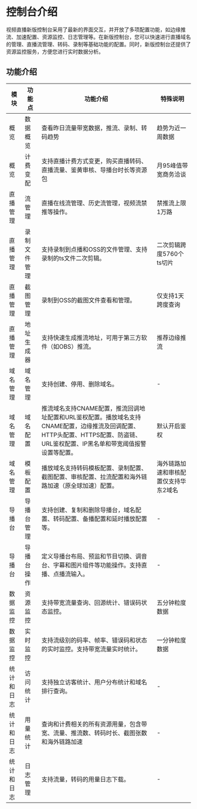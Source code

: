 控制台介绍 
==========================

视频直播新版控制台采用了最新的界面交互，并开放了多项配置功能，如边缘推流、加速配置、资源监控、日志管理等。在新版控制台，您可以快速进行直播域名的管理、直播流管理、转码、录制等基础功能的配置。同时，新版控制台还提供了资源监控服务，方便您进行实时数据分析。

功能介绍 
-------------------------



|  模块   |  功能点   |                                                 功能介绍                                                  |        特殊说明         |
|-------|--------|-------------------------------------------------------------------------------------------------------|---------------------|
| 概览    | 数据概览   | 查看昨日流量带宽数据，推流、录制、转码趋势                                                                                 | 趋势为近一周数据            |
| 概览    | 计费变配   | 支持直播计费方式变更，购买直播转码、直播流量、鉴黄审核、导播台时长等资源包                                                                 | 月95峰值带宽商务洽谈         |
| 直播管理  | 流管理    | 直播在线流管理、历史流管理，视频流禁推等操作。                                                                               | 禁推流上限1万路            |
| 直播管理  | 录制文件管理 | 支持录制到点播和OSS的文件管理、支持录制的ts文件二次剪辑。                                                                       | 二次剪辑跨度5760个ts切片     |
| 直播管理  | 截图管理   | 录制到OSS的截图文件查看和管理。                                                                                     | 仅支持1天跨度查询           |
| 直播管理  | 地址生成器  | 支持快速生成推流地址，可用于第三方软件（如OBS）推流。                                                                          | 推荐边缘推流              |
| 域名管理  | 域名管理   | 支持创建、停用、删除域名。                                                                                         | -                   |
| 域名管理  | 域名配置   | 推流域名支持CNAME配置，推流回调地址配置和URL鉴权配置。播放域名支持CNAME配置，边缘推流及回调配置、HTTP头配置、HTTPS配置、防盗链、URL鉴权配置、IP黑名单和带宽阈值报警设置等配置。 | 默认开启鉴权              |
| 域名管理  | 模板配置   | 播放域名支持转码模板配置、录制配置、截图配置、审核配置、拉流配置和海外链路加速（原全球加速）配置。                                                     | 海外链路加速和审核配置仅支持华东2域名 |
| 导播台   | 导播台管理  | 支持创建、复制和删除导播台，域名配置、转码配置、备播配置和延时播放配置等。                                                                 | -                   |
| 导播台   | 导播台操作  | 定义导播台布局、预监和节目切换、调音台、字幕和图片组件等功能操作。支持直播、点播流输入。                                                          | -                   |
| 数据监控  | 资源监控   | 支持带宽流量查询、回源统计、错误码状态监控。                                                                                | 五分钟粒度数据             |
| 数据监控  | 实时监控   | 支持流级别的码率、帧率、错误码和状态的实时监控。支持带宽流量实时统计。                                                                   | 一分钟粒度数据             |
| 统计和日志 | 访问统计   | 支持独立访客统计、用户分布统计和域名排行查询。                                                                               | -                   |
| 统计和日志 | 用量统计   | 查询和计费相关的所有资源用量，包含带宽、流量、推流数、转码时长、截图张数和海外链路加速                                                           | -                   |
| 统计和日志 | 日志管理   | 支持流量，转码的用量日志下载。                                                                                       | -                   |


